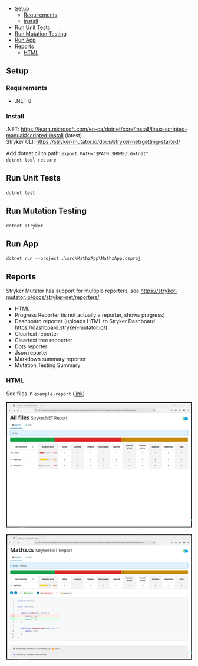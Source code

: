 - [Setup](#setup)
  - [Requirements](#requirements)
  - [Install](#install)
- [Run Unit Tests](#run-unit-tests)
- [Run Mutation Testing](#run-mutation-testing)
- [Run App](#run-app)
- [Reports](#reports)
  - [HTML](#html)

## Setup

### Requirements

- .NET 8

### Install

.NET: https://learn.microsoft.com/en-ca/dotnet/core/install/linux-scripted-manual#scripted-install (latest) \
Stryker CLI: https://stryker-mutator.io/docs/stryker-net/getting-started/

Add dotnet cli to path: `export PATH="$PATH:$HOME/.dotnet"` \
`dotnet tool restore`

## Run Unit Tests

`dotnet test`

## Run Mutation Testing

`dotnet stryker`

## Run App

`dotnet run --project .\src\MathzApp\MathzApp.csproj`

## Reports

Stryker Mutator has support for multiple reporters, see https://stryker-mutator.io/docs/stryker-net/reporters/

- HTML
- Progress Reporter (is not actually a reporter, shows progress)
- Dashboard reporter (uploads HTML to Stryker Dashboard https://dashboard.stryker-mutator.io/)
- Cleartext reporter
- Cleartext tree repoerter
- Dots reporter
- Json reporter
- Markdown summary reporter
- Mutation Testing Summary

### HTML

See files in `example-report` ([link](example-report/2024-02-26.15-00-36/reports/mutation-report.html))

![](readme/html.png)

![](readme/html_file.png)
